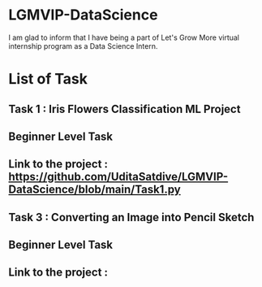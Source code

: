 # LGMVIP-DataScience
I am glad to inform that I have being a part of Let's Grow More virtual internship program as a Data Science Intern.

# List of Task

## Task 1 : Iris Flowers Classification ML Project
## Beginner Level Task 
## Link to the project : https://github.com/UditaSatdive/LGMVIP-DataScience/blob/main/Task1.py

## Task 3 : Converting an Image into Pencil Sketch
## Beginner Level Task 
## Link to the project : 

